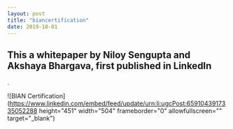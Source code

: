 ```yaml
---
layout: post
title: "biancertification"
date: 2019-10-01
---
```

<h2>This a whitepaper by Niloy Sengupta and Akshaya Bhargava, first published in LinkedIn</h2>.

![BIAN Certification](https://www.linkedin.com/embed/feed/update/urn:li:ugcPost:6591043917335052288 height="451" width="504" frameborder="0" allowfullscreen="" target="_blank")

